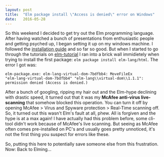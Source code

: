 ```yaml
---
layout: post
title:  "Elm package install \"Access is denied\" error on Windows"
date:   2016-05-28
---
```


So this weekend I decided to get try out the Elm programming language. After having watched a bunch of presentations from enthusiastic people and getting psyched up, I began setting it up on my windows machine. 
I followed the [installation guide](http://elm-lang.org/install) and so far so good. 
But when I started to go through the tutorials on [elm-tutorial](http://www.elm-tutorial.org/en/01-foundations/01-hello.html) 
I ran into a brick wall immidietely when trying to install the first package: `elm package install elm-lang/html`. The error I got was: 

```
elm-package.exe: elm-lang-virtual-dom-7bdfbb4: MoveFileEx 
"elm-lang-virtual-dom-7bdfbb4" "elm-lang\\virtual-dom\\1.1.1": 
permission denied (Access is denied.)
```

After a bunch of googling, ripping my hair out and the Elm-hype declining with drastic speed, it turned out that it was my **McAfee anti-virus live-scanning** that somehow blocked this operation.
You can turn it off by opening McAfee > Virus and Spyware protection > Real-Time scanning off.
So, it turned out this wasn't Elm's fault at all, phew.
All is forgiven and the hype is at a max again! I have actually had this problem before, some cli-tool didn't work because of McAfee's live scanning.
But seeing as McAfee often comes pre-installed on PC's and usually goes pretty unnoticed, it's not the first thing you suspect for errors like these.

So, putting this here to potentially save someone else from this frustration. Now: Back to Elming... 
